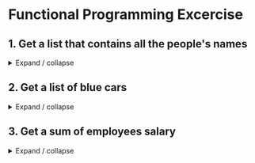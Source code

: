# Functional Programming Excercise

## 1. Get a list that contains all the people's names
<details>
<summary>Expand / collapse</summary>

```
// Get a list that contains all the people's names
    List<String> names = people
                .stream()
                .map(person -> person.name)
                .collect(Collectors.toList());

    System.out.println(names);
```

</details>


## 2. Get a list of blue cars
<details>
<summary>Expand / collapse</summary>



```
// Get a list of blue cars
    List<Car> blueCars = cars
                .stream()
                .filter(car -> car.color.equals("blue"))
                .collect(Collectors.toList());
```

</details>



## 3. Get a sum of employees salary
<details>
<summary>Expand / collapse</summary>


``` 

// Get a sum of employees salary

     Float salSum = employees
                .stream()
                .map(employee -> employee.salary)
                .reduce(0f, (x,y) -> x+y); //.reduce(0f, Float::sum);

     System.out.println(salSum);




```


</details>
